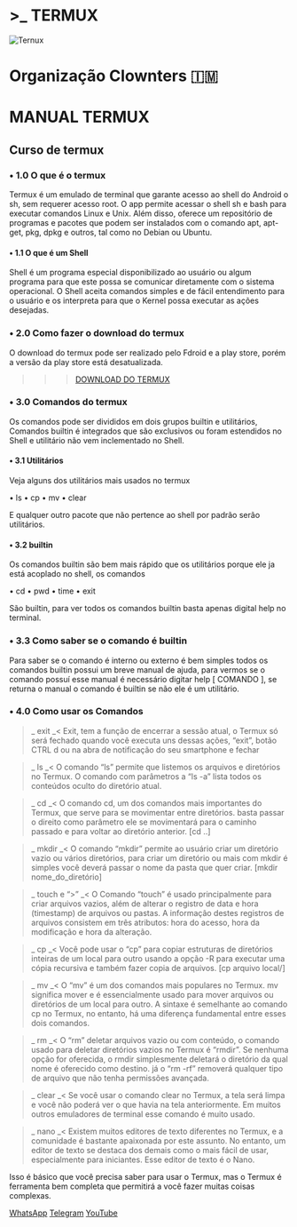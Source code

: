 # >_ TERMUX 
![Ternux](https://user-images.githubusercontent.com/82988362/155765750-726aea6a-7df4-4696-b673-209e22591079.png "PNG")
# Organização Clownters 🇮🇲
# MANUAL TERMUX
## Curso de termux

### • 1.0 O que é o termux
Termux é um emulado de terminal que garante acesso ao shell do Android o sh, sem requerer acesso root. O app permite acessar o shell sh e bash para executar comandos Linux e Unix. Além disso, oferece um repositório de programas e pacotes que podem ser instalados com o comando apt, apt-get, pkg, dpkg e outros, tal como no Debian ou Ubuntu.

#### • 1.1 O que é um Shell
Shell é um programa especial disponibilizado ao usuário ou algum programa para que este possa se comunicar diretamente com o sistema operacional. O Shell aceita comandos simples e de fácil entendimento para o usuário e os interpreta para que o Kernel possa executar as ações desejadas.

### • 2.0 Como fazer o download do termux
O download do termux pode ser realizado pelo Fdroid e a play store, porém a versão da play store está desatualizada.
>>> [DOWNLOAD DO TERMUX]()

### • 3.0 Comandos do termux
Os comandos pode ser divididos em dois grupos builtin e utilitários, Comandos builtin é integrados que são exclusivos ou foram estendidos no Shell e utilitário não vem inclementado no Shell.

#### • 3.1 Utilitários
Veja alguns dos utilitários mais usados no termux

• ls
• cp
• mv
• clear

E qualquer outro pacote que não pertence ao shell por padrão serão utilitários.

#### • 3.2 builtin
Os comandos builtin são bem mais rápido que os utilitários porque ele ja está acoplado no shell, os comandos

• cd
• pwd
• time
• exit

São builtin, para ver todos os comandos builtin basta apenas digital help no terminal.

### • 3.3 Como saber se o comando é builtin
Para saber se o comando é interno ou externo é bem simples todos os comandos builtin possui um breve manual de ajuda, para vermos se o comando possuí esse manual é necessário digitar help [ COMANDO ], se returna o manual o comando é builtin se não ele é um utilitário.

### • 4.0 Como usar os Comandos
>_ exit _<
Exit, tem a função de encerrar a sessão atual, o Termux só será fechado quando você executa uns dessas ações, “exit”, botão CTRL d ou na abra de notificação do seu smartphone e fechar


>_ ls _<
O comando “ls” permite que listemos os arquivos e diretórios no Termux. O comando com parâmetros a “ls -a” lista todos os conteúdos oculto do diretório atual.


>_ cd _<
O comando cd, um dos comandos mais importantes do Termux, que serve para se movimentar entre diretórios. basta passar o direito como parâmetro ele se movimentará para o caminho passado e para voltar ao diretório anterior. [cd ..]


>_ mkdir _<
O comando “mkdir” permite ao usuário criar um diretório vazio ou vários diretórios, para criar um diretório ou mais com mkdir é simples você deverá passar o nome da pasta que quer criar.
[mkdir nome_do_diretório]


>_ touch e “>” _<
O Comando “touch” é usado principalmente para criar arquivos vazios, além de alterar o registro de data e hora (timestamp) de arquivos ou pastas. A informação destes registros de arquivos consistem em três atributos: hora do acesso, hora da modificação e hora da alteração.


>_ cp _<
Você pode usar o “cp” para copiar estruturas de diretórios inteiras de um local para outro usando a opção -R para executar uma cópia recursiva e também fazer copia de arquivos. [cp arquivo local/]


>_ mv _<
O “mv” é um dos comandos mais populares no Termux. mv significa mover e é essencialmente usado para mover arquivos ou diretórios de um local para outro. A sintaxe é semelhante ao comando cp no Termux, no entanto, há uma diferença fundamental entre esses dois comandos.


>_ rm _<
O “rm” deletar arquivos vazio ou com conteúdo, o comando usado para deletar diretórios vazios no Termux é “rmdir”. Se nenhuma opção for oferecida, o rmdir simplesmente deletará o diretório da qual nome é oferecido como destino. já o “rm -rf” removerá qualquer tipo de arquivo que não tenha permissões avançada.


>_ clear _<
Se você usar o comando clear no Termux, a tela será limpa e você não poderá ver o que havia na tela anteriormente. Em muitos outros emuladores de terminal esse comando é muito usado.


>_ nano _<
Existem muitos editores de texto diferentes no Termux, e a comunidade é bastante apaixonada por este assunto. No entanto, um editor de texto se destaca dos demais como o mais fácil de usar, especialmente para iniciantes. Esse editor de texto é o Nano.


Isso é básico que você precisa saber para usar o Termux, mas o Termux é ferramenta bem completa que permitirá a você fazer muitas coisas complexas.

[WhatsApp]()
[Telegram]()
[YouTube]()
